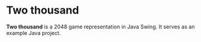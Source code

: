 Two thousand
======

**Two thousand** is a 2048 game representation in Java Swing. It serves as an example Java project.

